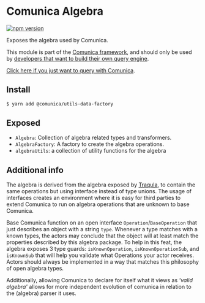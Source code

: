 # Comunica Algebra

[![npm version](https://badge.fury.io/js/%40comunica%2Futils-algebra.svg)](https://www.npmjs.com/package/@comunica/utils-algebra)

Exposes the algebra used by Comunica.

This module is part of the [Comunica framework](https://github.com/comunica/comunica),
and should only be used by [developers that want to build their own query engine](https://comunica.dev/docs/modify/).

[Click here if you just want to query with Comunica](https://comunica.dev/docs/query/).

## Install

```bash
$ yarn add @comunica/utils-data-factory
```

## Exposed

* `Algebra`: Collection of algebra related types and transformers.
* `AlgebraFactory`: A factory to create the algebra operations.
* `algebraUtils`: a collection of utility functions for the algebra

## Additional info

The algebra is derived from the algebra exposed by [Traqula](https://github.com/comunica/traqula), to contain the same operations but using interface instead of type unions.
The usage of interfaces creates an environment where it is easy for third parties to extend Comunica to run on algebra operations that are unknown to base Comunica.

Base Comunica function on an open interface `Operation`/`BaseOperation` that just describes an object with a string `type`. Whenever a type matches with a known types, the actors may conclude that the object will at least match the properties described by this algebra package.
To help in this feat, the algebra exposes 3 type guards: `isKnownOperation`, `isKnownOperationSub`, and `isKnownSub` that will help you validate what Operations your actor receives.
Actors should always be implemented in a way that matches this philosophy of open algebra types.

Additionally, allowing Comunica to declare for itself what it views as _'valid algebra'_ allows for more independent evolution of comunica in relation to the (algebra) parser it uses.
